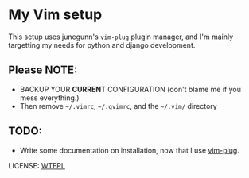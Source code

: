 # My Vim setup

This setup uses junegunn's `vim-plug` plugin manager, and I'm mainly targetting my needs for python and django development.


## Please NOTE:
* BACKUP YOUR **CURRENT** CONFIGURATION (don't blame me if you mess everything.)
* Then remove `~/.vimrc`, `~/.gvimrc`, and the `~/.vim/` directory


## TODO:
* Write some documentation on installation, now that I use [vim-plug](https://github.com/junegunn/vim-plug).


LICENSE: [WTFPL](http://www.wtfpl.net)
